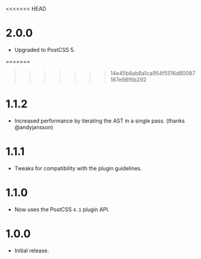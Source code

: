<<<<<<< HEAD
# 2.0.0

* Upgraded to PostCSS 5.

=======
>>>>>>> 14e45b6ab8a1ca954f5516d80087167e98f6b292
# 1.1.2

* Increased performance by iterating the AST in a single pass.
  (thanks @andyjansson)

# 1.1.1

* Tweaks for compatibility with the plugin guidelines.

# 1.1.0

* Now uses the PostCSS `4.1` plugin API.

# 1.0.0

* Initial release.
